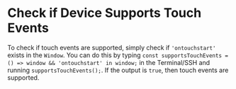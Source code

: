 # Check if Device Supports Touch Events

To check if touch events are supported, simply check if `'ontouchstart'` exists in the `Window`. You can do this by typing `const supportsTouchEvents = () => window && 'ontouchstart' in window;` in the Terminal/SSH and running `supportsTouchEvents();`. If the output is `true`, then touch events are supported.
